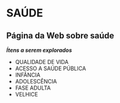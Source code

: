 # SAÚDE
## Página da Web sobre saúde

***Ítens a serem explorados***
- QUALIDADE DE VIDA
- ACESSO A SAÚDE PÚBLICA
- INFÂNCIA
- ADOLESCÊNCIA
- FASE ADULTA
- VELHICE
